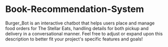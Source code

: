 # Book-Recommendation-System
Burger_Bot is an interactive chatbot that helps users place and manage food orders for The Stellar Eats, handling details for both pickup and delivery in a conversational manner.  Feel free to adjust or expand upon this description to better fit your project's specific features and goals!
